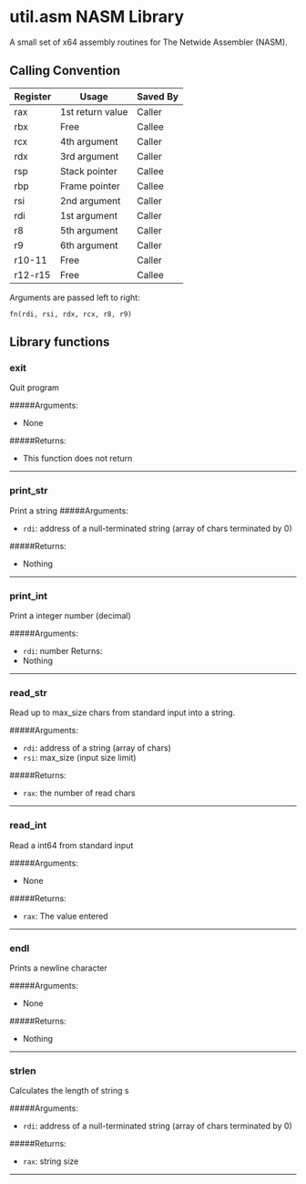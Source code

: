 # util.asm NASM Library
A small set of x64 assembly routines for The Netwide Assembler (NASM).

## Calling Convention

Register | Usage | Saved By
---------|-------|---------------
rax | 1st return value | Caller
rbx | Free | Callee
rcx | 4th argument | Caller
rdx | 3rd argument | Caller
rsp | Stack pointer | Callee
rbp | Frame pointer | Callee
rsi | 2nd argument | Caller
rdi | 1st argument | Caller
r8 | 5th argument | Caller
r9 | 6th argument | Caller
r10-11 | Free | Caller
r12-r15 | Free |  Callee

Arguments are passed left to right:  

```
fn(rdi, rsi, rdx, rcx, r8, r9)
```

## Library functions

### exit
Quit program

#####Arguments: 
*   None

#####Returns: 
*   This function does not return

- - -

### print_str
Print a string
#####Arguments: 
*   `rdi`: address of a null-terminated string (array of chars terminated by 0)
   
#####Returns: 
*   Nothing

- - -

### print_int
Print a integer number (decimal)

#####Arguments: 
*   `rdi`: number
Returns: 
*   Nothing

- - -

### read_str
Read up to max_size chars from standard input into a string.

#####Arguments: 
*   `rdi`: address of a string (array of chars)
*   `rsi`: max_size (input size limit)

#####Returns: 
*   `rax`: the number of read chars

- - -

### read_int
Read a int64 from standard input

#####Arguments: 
*   None

#####Returns: 
*   `rax`: The value entered

- - -

### endl
Prints a newline character

#####Arguments: 
*   None

#####Returns:
*   Nothing

- - -

### strlen
Calculates the length of string s

#####Arguments: 
*   `rdi`: address of a null-terminated string (array of chars terminated by 0)
  
#####Returns: 
*   `rax`: string size
		
- - -
